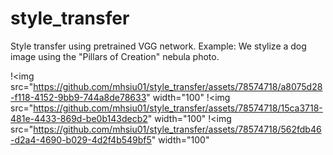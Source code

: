 # style_transfer
Style transfer using pretrained VGG network.
Example: We stylize a dog image using the "Pillars of Creation" nebula photo.

!<img src="https://github.com/mhsiu01/style_transfer/assets/78574718/a8075d28-f118-4152-9bb9-744a8de78633" width="100"
!<img src="https://github.com/mhsiu01/style_transfer/assets/78574718/15ca3718-481e-4433-869d-be0b143decb2" width="100"
!<img src="https://github.com/mhsiu01/style_transfer/assets/78574718/562fdb46-d2a4-4690-b029-4d2f4b549bf5" width="100"

